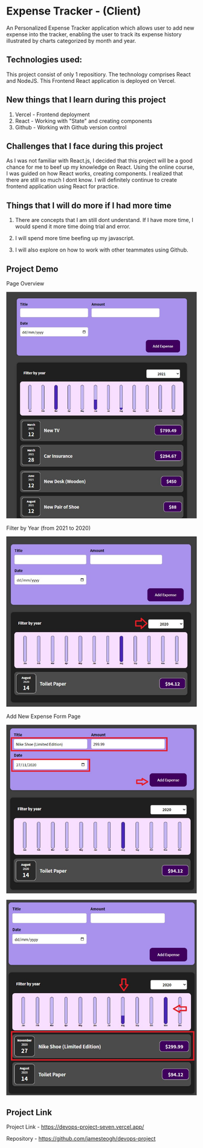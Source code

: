 # Expense Tracker - (Client)

An Personalized Expense Tracker application which allows user to add new expense into the tracker, enabling the user to track its expense history illustrated by charts categorized by month and year. 

## Technologies used:

This project consist of only 1 repositiory. The technology comprises React and NodeJS. This Frontend React application is deployed on Vercel. 
## New things that I learn during this project

1. Vercel - Frontend deployment
2. React - Working with "State" and creating components
3. Github - Working with Github version control

## Challenges that I face during this project

As I was not familiar with React.js, I decided that this project will be a good chance for me to beef up my knowledge on React. Using the online course, I was guided on how React works, creating components. I realized that there are still so much I dont know. I will definitely continue to create frontend application using React for practice. 
## Things that I will do more if I had more time

1. There are concepts that I am still dont understand. If I have more time, I would spend it more time doing trial and error. 

2. I will spend more time beefing up my javascript.

3. I will also explore on how to work with other teammates using Github. 

## Project Demo

Page Overview

![Alt text](./public/img/Page_Overview.jpg?raw=true "Title")

Filter by Year (from 2021 to 2020)

![Alt text](./public/img/filter2020.jpg?raw=true "Title")

Add New Expense Form Page

![Alt text](./public/img/AddExpense.jpg?raw=true "Title")

![Alt text](./public/img/filter2020added.jpg?raw=true "Title")

## Project Link

Project Link - https://devops-project-seven.vercel.app/

Repository - https://github.com/jamesteogh/devops-project
